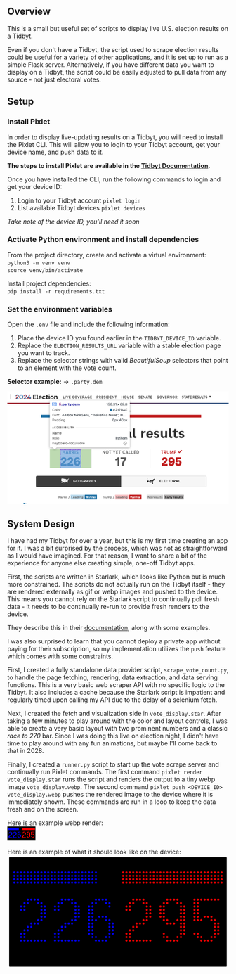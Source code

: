## Overview
This is a small but useful set of scripts to display live U.S. election results on a [Tidbyt](https://tidbyt.com/).  

Even if you don't have a Tidbyt, the script used to scrape election results could be useful for a variety of other applications, and it is set up to run as a simple Flask server. Alternatively, if you have different data you want to display on a Tidbyt, the script could be easily adjusted to pull data from any source - not just electoral votes.

## Setup
### Install Pixlet
In order to display live-updating results on a Tidbyt, you will need to install the Pixlet CLI. This will allow you to login to your Tidbyt account, get your device name, and push data to it. 
  
**The steps to install Pixlet are available in the [Tidbyt Documentation](https://tidbyt.dev/docs/build/installing-pixlet).**

Once you have installed the CLI, run the following commands to login and get your device ID:  
1. Login to your Tidbyt account `pixlet login`  
2. List available Tidbyt devices `pixlet devices`  

*Take note of the device ID, you'll need it soon*
  
### Activate Python environment and install dependencies

From the project directory, create and activate a virtual environment:  
`python3 -m venv venv`  
`source venv/bin/activate`  

Install project dependencies:  
`pip install -r requirements.txt`

### Set the environment variables

Open the `.env` file and include the following information:

1. Place the device ID you found earlier in the `TIDBYT_DEVICE_ID` variable.
2. Replace the `ELECTION_RESULTS_URL` variable with a stable election page you want to track.
3. Replace the selector strings with valid *BeautifulSoup* selectors that point to an element with the vote count.

**Selector example:**  -> `.party.dem`  

![Element selector example](./images/element_selection.png)

## System Design

I have had my Tidbyt for over a year, but this is my first time creating an app for it. I was a bit surprised by the process, which was not as straightforward as I would have imagined. For that reason, I want to share a bit of the experience for anyone else creating simple, one-off Tidbyt apps.  

First, the scripts are written in Starlark, which looks like Python but is much more constrained. The scripts do not actually run on the Tidbyt itself - they are rendered externally as gif or webp images and pushed to the device. This means you cannot rely on the Starlark script to continually poll fresh data - it needs to be continually re-run to provide fresh renders to the device.

They describe this in their [documentation](https://tidbyt.dev/docs/build/build-for-tidbyt), along with some examples.

I was also surprised to learn that you cannot deploy a private app without paying for their subscription, so my implementation utilizes the `push` feature which comes with some constraints.

First, I created a fully standalone data provider script, `scrape_vote_count.py`, to handle the page fetching, rendering, data extraction, and data serving functions. This is a very basic web scraper API with no specific logic to the Tidbyt. It also includes a cache because the Starlark script is impatient and regularly timed upon calling my API due to the delay of a selenium fetch.

Next, I created the fetch and visualization side in `vote_display.star`. After taking a few minutes to play around with the color and layout controls, I was able to create a very basic layout with two prominent numbers and a classic *race to 270* bar. Since I was doing this live on election night, I didn't have time to play around with any fun animations, but maybe I'll come back to that in 2028.

Finally, I created a `runner.py` script to start up the vote scrape server and continually run Pixlet commands. The first command `pixlet render vote_display.star` runs the script and renders the output to a tiny webp image `vote_display.webp`. The second command `pixlet push <DEVICE_ID> vote_display.webp` pushes the rendered image to the device where it is immediately shown. These commands are run in a loop to keep the data fresh and on the screen.

Here is an example webp render:  
![Pixlet Render](./images/render_example.webp)

Here is an example of what it should look like on the device:  
![Device Example](./images/device_example.png)